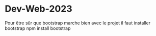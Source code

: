 # Dev-Web-2023
Pour être sûr que bootstrap marche bien avec le projet il faut installer bootstrap
npm install bootstrap
